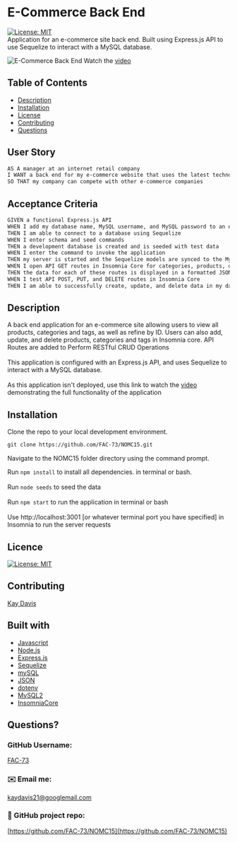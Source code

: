 # E-Commerce Back End
[![License: MIT](https://img.shields.io/badge/License-MIT-yellow.svg)](https://opensource.org/licenses/MIT)
<br>
Application for an e-commerce site back end. Built using Express.js API to use Sequelize to interact with a MySQL database.
<br />

![E-Commerce Back End](https://github.com/FAC-73/NOMC15/blob/main/assets/screenRecord.png?raw=true)
Watch the [video](https://drive.google.com/file/d/1MnX1TKSeZnrkm2WWYOwy_A2LwmL_cR61/view?usp=sharing)
<br />

## Table of Contents
- [Description](#description)
- [Installation](#installation)
- [License](#license)
- [Contributing](#contributing)
- [Questions](#questions)


## User Story

```md
AS A manager at an internet retail company
I WANT a back end for my e-commerce website that uses the latest technologies
SO THAT my company can compete with other e-commerce companies
```

## Acceptance Criteria

```md
GIVEN a functional Express.js API
WHEN I add my database name, MySQL username, and MySQL password to an environment variable file
THEN I am able to connect to a database using Sequelize
WHEN I enter schema and seed commands
THEN a development database is created and is seeded with test data
WHEN I enter the command to invoke the application
THEN my server is started and the Sequelize models are synced to the MySQL database
WHEN I open API GET routes in Insomnia Core for categories, products, or tags
THEN the data for each of these routes is displayed in a formatted JSON
WHEN I test API POST, PUT, and DELETE routes in Insomnia Core
THEN I am able to successfully create, update, and delete data in my database
```
  
## Description

A back end application for an e-commerce site allowing users to view all products, categories and tags, as well as refine by ID. Users can also add, update, and delete products, categories and tags in Insomnia core. API Routes are added to Perform RESTful CRUD Operations
<br><br>
This application is configured with an Express.js API, and uses Sequelize to interact with a MySQL database.
<br><br>
As this application isn't deployed, use this link to watch the [video](https://drive.google.com/file/d/1MnX1TKSeZnrkm2WWYOwy_A2LwmL_cR61/view?usp=sharing) demonstrating the full functionality of the application


## Installation
Clone the repo to your local development environment.

```md
git clone https://github.com/FAC-73/NOMC15.git
```
Navigate to the NOMC15 folder directory using the command prompt.

Run `npm install` to install all dependencies. in terminal or bash.
<br><br>
Run `node seeds` to seed the data
<br><br>
Run `npm start` to run the application in terminal or bash
<br><br>
Use http://localhost:3001 [or whatever terminal port you have specified] in Insomnia to run the server requests


## Licence
[![License: MIT](https://img.shields.io/badge/License-MIT-yellow.svg)](https://opensource.org/licenses/MIT)
<br />

## Contributing
[Kay Davis](https://github.com/FAC-73)
<br />

## Built with
- [Javascript](https://www.w3schools.com/jsref/default.asp)
- [Node.js](https://nodejs.org/en/)
- [Express.js](https://expressjs.com/)
- [Sequelize](https://sequelize.org/)
- [mySQL](https://www.mysql.com/)
- [JSON](https://www.json.org/json-en.html)
- [dotenv](https://www.npmjs.com/package/dotenv)
- [MySQL2](https://www.npmjs.com/package/mysql2)
- [InsomniaCore](https://insomnia.rest/products/insomnia)


## Questions?

### GitHub Username:
[FAC-73](https://github.com/FAC-73)

###  ✉️ Email me:
[kaydavis21@googlemail.com](mailto:kaydavis21@googlemail.com)

### 📁 GitHub project repo:
[https://github.com/FAC-73/NOMC15](https://github.com/FAC-73/NOMC15)

